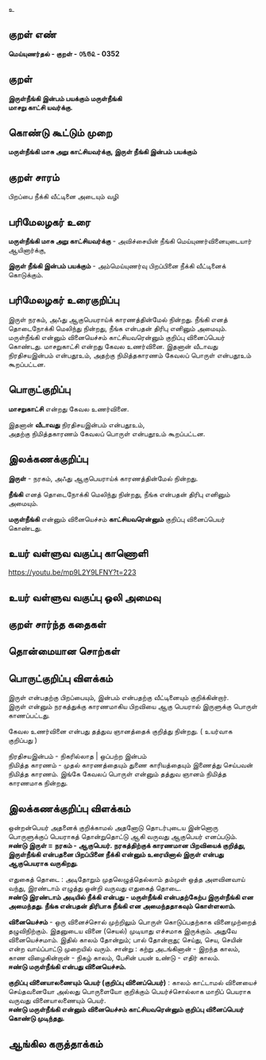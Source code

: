 உ

## குறள் எண் 

**மெய்யுணர்தல் - குறள் - ௦௩௫௨ - 0352**  

## குறள் 

**இருள்நீங்கி இன்பம் பயக்கும் மருள்நீங்கி  
மாசறு காட்சி யவர்க்கு.**

## கொண்டு கூட்டும் முறை

**மருள்நீங்கி மாசு அறு காட்சியவர்க்கு, இருள் நீங்கி இன்பம் பயக்கும்**

## குறள் சாரம் 

பிறப்பை நீக்கி வீட்டினை அடையும் வழி   

## பரிமேலழகர் உரை

**மருள்நீங்கி மாசு அறு காட்சியவர்க்கு** - அவிச்சையின் நீங்கி மெய்யுணர்வினையுடையார் ஆயினார்க்கு,   

**இருள் நீங்கி இன்பம் பயக்கும்** - அம்மெய்யுணர்வு பிறப்பினை நீக்கி வீட்டினைக் கொடுக்கும்.  

## பரிமேலழகர் உரைகுறிப்பு   

இருள் நரகம், அஃது ஆகுபெயராய்க் காரணத்தின்மேல் நின்றது. நீங்கி எனத் தொடைநோக்கி மெலிந்து நின்றது, நீங்க என்பதன் திரிபு எனினும் அமையும். மருள்நீங்கி என்னும் வினையெச்சம் காட்சியவரென்னும் குறிப்பு வினைப்பெயர் கொண்டது. மாசறுகாட்சி என்றது கேவல உணர்வினை. இதனான் வீடாவது நிரதிசயஇன்பம் என்பதூஉம், அதற்கு நிமித்தகாரணம் கேவலப் பொருள் என்பதூஉம் கூறப்பட்டன.  

## பொருட்குறிப்பு 

**மாசறுகாட்சி** என்றது கேவல உணர்வினை.    

இதனான் **வீடாவது** நிரதிசயஇன்பம் என்பதூஉம்,   
அதற்கு நிமித்தகாரணம் கேவலப் பொருள் என்பதூஉம் கூறப்பட்டன.    

## இலக்கணக்குறிப்பு  

**இருள்** - நரகம், அஃது ஆகுபெயராய்க் காரணத்தின்மேல் நின்றது.    

**நீங்கி** எனத் தொடைநோக்கி மெலிந்து நின்றது, நீங்க என்பதன் திரிபு எனினும் அமையும்.  

**மருள்நீங்கி** என்னும் வினையெச்சம் **காட்சியவரென்னும்** குறிப்பு வினைப்பெயர் கொண்டது.  

## உயர் வள்ளுவ வகுப்பு காணொளி

https://youtu.be/mp9L2Y9LFNY?t=223

## உயர் வள்ளுவ வகுப்பு ஒலி அமைவு 

 
## குறள் சார்ந்த கதைகள் 


## தொன்மையான சொற்கள்


## பொருட்குறிப்பு விளக்கம்

இருள் என்பதற்கு பிறப்பையும், இன்பம் என்பதற்கு வீட்டினையும் குறிக்கின்றார்.  
இருள் என்னும் நரகத்துக்கு காரணமாகிய பிறவியை ஆகு பெயரால் இருளுக்கு பொருள் காணப்பட்டது.   

கேவல உணர்வினை என்பது தத்துவ ஞானத்தைக் குறித்து நின்றது. ( உயர்வாக குறிப்பது )  

நிரதிசயஇன்பம்  - நிகரில்லாத | ஒப்பற்ற இன்பம்   
நிமித்த காரணம் - முதல் காரணத்தையும் துணை காரியத்தையும் இணைத்து செய்பவன் நிமித்த காரணம். இங்கே கேவலப் பொருள் என்னும் தத்துவ ஞானம் நிமித்த காரணமாக நின்றது.

## இலக்கணக்குறிப்பு விளக்கம்

ஒன்றன்பெயர் அதனைக் குறிக்காமல் அதனோடு தொடர்புடைய இன்னொரு பொருளுக்குப் பெயராகத் தொன்றுதொட்டு ஆகி வருவது ஆகுபெயர் எனப்படும்.   
**ஈண்டு இருள் = நரகம் - ஆகுபெயர்.  நரகத்திற்குக் காரணமான பிறவியைக் குறித்து, இருள்நீங்கி என்பதனை பிறப்பினை நீக்கி என்னும் உரையினால் இருள் என்பது ஆகுபெயராக வருகிறது.**     

எதுகைத் தொடை : அடிதோறும் முதலெழுத்தெல்லாம் தம்முள் ஒத்த அளவினவாய் வந்து, இரண்டாம்  எழுத்து ஒன்றி வருவது எதுகைத் தொடை.  
**ஈண்டு இரண்டாம் அடியில் நீக்கி என்பது - மருள்நீங்கி என்பதற்கேற்ப  இருள்நீங்கி என அமைந்தது. நீங்க என்பதன் திரிபாக நீங்கி என அமைந்ததாகவும் கொள்ளலாம்.** 

**வினையெச்சம்** - ஒரு வினைச்சொல் முற்றிலும் பொருள் கொடுப்பதற்காக வினைமுற்றைத் தழுவிநிற்கும். இதனுடைய வினை (செயல்) முடியாது எச்சமாக இருக்கும். அதுவே வினையெச்சமாம். இதில் காலம் தோன்றும்; பால் தோன்றாது; செய்து, செய, செயின் என்ற வாய்ப்பாட்டு முறையில் வரும். சான்று : கற்று அடங்கினான் - இறந்த காலம், காண விழைகின்றான் - நிகழ் காலம், பேசின் பயன் உண்டு - எதிர் காலம்.   
**ஈண்டு மருள்நீங்கி என்பது வினையெச்சம்.**  

**குறிப்பு வினையாலணையும் பெயர் (குறிப்பு வினைப்பெயர்)** : காலம் காட்டாமல் வினையைச் செய்தவனையோ அல்லது பொருளையோ குறிக்கும் பெயர்ச்சொல்லாக மாறிப் பெயராக வருவது வினையாலணையும் பெயர்.     
**ஈண்டு மருள்நீங்கி என்னும் வினையெச்சம் காட்சியவரென்னும் குறிப்பு வினைப்பெயர் கொண்டு முடிந்தது.**  

## ஆங்கில கருத்தாக்கம் 


